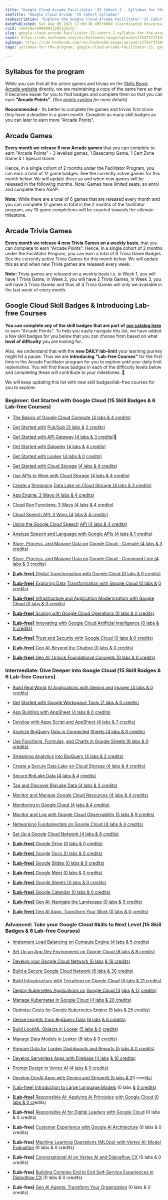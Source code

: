 ```yaml
---
title: "Google Cloud Arcade Facilitator '25 Cohort 2 - Syllabus for the program"
seoTitle: "Google Cloud Arcade '25 Cohort Syllabus"
seoDescription: "Explore the Google Cloud Arcade Facilitator '25 Cohort 2 syllabus to earn Arcade Points via games, trivia, and skill badges to enhance your skills"
datePublished: Sat Aug 09 2025 11:00:30 GMT+0000 (Coordinated Universal Time)
cuid: cme458oce000002jp921ghytp
slug: google-cloud-arcade-facilitator-25-cohort-2-syllabus-for-the-program
cover: https://cdn.hashnode.com/res/hashnode/image/upload/v1754737174297/01cb3cf2-a08c-4d9d-801c-9d9fe241ebde.png
ogImage: https://cdn.hashnode.com/res/hashnode/image/upload/v1754737202148/29aa4eb3-8346-4e19-b535-d377a77d03ee.png
tags: syllabus-for-the-program, google-cloud-arcade-facilitator-25, google-cloud-arcade-facilitator-25-cohort-2, google-cloud-arcade-facilitator-25-cohort-2-syllabus-for-the-program

---
```


## **Syllabus for the program**

While you can find all the active games and trivias on the [Skills Boost Arcade website](https://go.cloudskillsboost.google/arcade?utm_source=gcaf-site&utm_medium=website&utm_campaign=arcade-facilitator25) directly, we are maintaining a copy of the same here so that it becomes easier for you to find badges and complete them so that you can earn **"Arcade Points"**. *(See* [*points system*](https://rsvp.withgoogle.com/events/arcade-facilitator/points-system) *for more details)*

**Recommended** - Its better to complete the games and trivias first since they have a deadline in a given month. Complete as many skill badges as you can later to earn more "Arcade Points".

## Arcade Games

**Every month we release 6 new Arcade games** that you can complete to earn "Arcade Points" - 3 levelled games, 1 Basecamp Game, 1 Cert Zone Game & 1 Special Game.

Hence, in a single cohort of 2 months under the Facilitator Program, you can earn a total of 12 game badges. See the currently active games for this month below. We will update these as and when new games will be released in the following months. Note: Games have limited seats, so enrol and complete them ASAP.

**Note:** While there are a total of 6 games that are released every month and you can complete 12 games in total in the 2 months of the facilitator program, any 10 game completions will be counted towards the ultimate milestone.

## Arcade Trivia Games

**Every month we release 4 new Trivia Games on a weekly basis**, that you can complete to earn "Arcade Points". Hence, in a single cohort of 2 months under the Facilitator Program, you can earn a total of 8 Trivia Game Badges. See the currently active Trivia Games for this month below. We will update this as and when new Trivia games are released every week.

**Note:** Trivia games are released on a weekly basis i.e. in Week 1, you will have 1 Trivia Game, in Week 2, you will have 2 Trivia Games, in Week 3, you will have 3 Trivia Games and thus all 4 Trivia Games will only we available in the last week of every month.

## Google Cloud Skill Badges & Introducing Lab-free Courses

**You can complete any of the skill badges** **that are part of** [**our catalog here**](https://www.cloudskillsboost.google/catalog?keywords=&locale=&skill-badge%5B%5D=skill-badge&format%5B%5D=any&language%5B%5D=any) to earn "Arcade Points". To help you easily navigate this list, we have added a few skill badges for you below that you can choose from based on what **level of difficulty** you are looking for.

Also, we understand that with the **new DAILY lab-limit** your learning journey might hit a pause. Thus we are **introducing** **"Lab-free Courses"** for the first time in the Arcade Facilitator program for you to explore until your daily limit replenishes. You will find these badges in each of the difficulty levels below and completing these will contribute to your milestones. 🎉

We will keep updating this list with new skill badges/lab-free courses for you to explore.

### Beginner: Get Started with Google Cloud (15 Skill Badges & 6 Lab-free Courses)

* [The Basics of Google Cloud Compute (4 labs & 4 credits)](https://www.cloudskillsboost.google/course_templates/754?utm_source=gcaf-site&utm_medium=website&utm_campaign=arcade-facilitator25)
    
* [Get Start](https://www.cloudskillsboost.google/course_templates/754?utm_source=gcaf-site&utm_medium=website&utm_campaign=arcade-facilitator25)[ed with](https://www.cloudskillsboost.google/course_templates/728?utm_source=gcaf-site&utm_medium=website&utm_campaign=arcade-facilitator25) [Pub/Sub (3 labs &](https://www.cloudskillsboost.google/course_templates/728?utm_source=gcaf-site&utm_medium=website&utm_campaign=arcade-facilitator25) [2 credits)](https://www.cloudskillsboost.google/course_templates/754?utm_source=gcaf-site&utm_medium=website&utm_campaign=arcade-facilitator25)
    
* [Get Started with AP](https://www.cloudskillsboost.google/course_templates/754?utm_source=gcaf-site&utm_medium=website&utm_campaign=arcade-facilitator25)[I Gateway (](https://www.cloudskillsboost.google/course_templates/662?utm_source=gcaf-site&utm_medium=website&utm_campaign=arcade-facilitator25)[4 lab](https://www.cloudskillsboost.google/course_templates/728?utm_source=gcaf-site&utm_medium=website&utm_campaign=arcade-facilitator25)[s & 3 credits)](https://www.cloudskillsboost.google/course_templates/754?utm_source=gcaf-site&utm_medium=website&utm_campaign=arcade-facilitator25)📌
    
* [Get Started wit](https://www.cloudskillsboost.google/course_templates/754?utm_source=gcaf-site&utm_medium=website&utm_campaign=arcade-facilitator25)[h Dataplex](https://www.cloudskillsboost.google/course_templates/726?utm_source=gcaf-site&utm_medium=website&utm_campaign=arcade-facilitator25) [(4 labs &](https://www.cloudskillsboost.google/course_templates/728?utm_source=gcaf-site&utm_medium=website&utm_campaign=arcade-facilitator25) [4 credits)](https://www.cloudskillsboost.google/course_templates/754?utm_source=gcaf-site&utm_medium=website&utm_campaign=arcade-facilitator25)
    
* [Get Started with L](https://www.cloudskillsboost.google/course_templates/754?utm_source=gcaf-site&utm_medium=website&utm_campaign=arcade-facilitator25)[oo](https://www.cloudskillsboost.google/course_templates/647?utm_source=gcaf-site&utm_medium=website&utm_campaign=arcade-facilitator24)[ker](https://www.cloudskillsboost.google/course_templates/726?utm_source=gcaf-site&utm_medium=website&utm_campaign=arcade-facilitator25) [(4 la](https://www.cloudskillsboost.google/course_templates/662?utm_source=gcaf-site&utm_medium=website&utm_campaign=arcade-facilitator25)[bs & 0](https://www.cloudskillsboost.google/course_templates/728?utm_source=gcaf-site&utm_medium=website&utm_campaign=arcade-facilitator25) [credits)](https://www.cloudskillsboost.google/course_templates/754?utm_source=gcaf-site&utm_medium=website&utm_campaign=arcade-facilitator25)
    
* [Get Started with Clo](https://www.cloudskillsboost.google/course_templates/754?utm_source=gcaf-site&utm_medium=website&utm_campaign=arcade-facilitator25)[u](https://www.cloudskillsboost.google/course_templates/647?utm_source=gcaf-site&utm_medium=website&utm_campaign=arcade-facilitator24)[d Storag](https://www.cloudskillsboost.google/course_templates/726?utm_source=gcaf-site&utm_medium=website&utm_campaign=arcade-facilitator25)[e](https://www.cloudskillsboost.google/course_templates/662?utm_source=gcaf-site&utm_medium=website&utm_campaign=arcade-facilitator25) [(4 l](https://www.cloudskillsboost.google/course_templates/728?utm_source=gcaf-site&utm_medium=website&utm_campaign=arcade-facilitator25)[abs & 4 credits)](https://www.cloudskillsboost.google/course_templates/754?utm_source=gcaf-site&utm_medium=website&utm_campaign=arcade-facilitator25)
    
* [Use APIs to W](https://www.cloudskillsboost.google/course_templates/754?utm_source=gcaf-site&utm_medium=website&utm_campaign=arcade-facilitator25)[ork wi](https://www.cloudskillsboost.google/course_templates/647?utm_source=gcaf-site&utm_medium=website&utm_campaign=arcade-facilitator24)[th Cl](https://www.cloudskillsboost.google/course_templates/726?utm_source=gcaf-site&utm_medium=website&utm_campaign=arcade-facilitator25)[oud Storage](https://www.cloudskillsboost.google/course_templates/728?utm_source=gcaf-site&utm_medium=website&utm_campaign=arcade-facilitator25) [(4 labs & 4 credits)](https://www.cloudskillsboost.google/course_templates/754?utm_source=gcaf-site&utm_medium=website&utm_campaign=arcade-facilitator25)
    
* [Create a](https://www.cloudskillsboost.google/course_templates/754?utm_source=gcaf-site&utm_medium=website&utm_campaign=arcade-facilitator25) [Str](https://www.cloudskillsboost.google/course_templates/726?utm_source=gcaf-site&utm_medium=website&utm_campaign=arcade-facilitator25)[eaming](https://www.cloudskillsboost.google/course_templates/662?utm_source=gcaf-site&utm_medium=website&utm_campaign=arcade-facilitator25) [Data Lake on Clo](https://www.cloudskillsboost.google/course_templates/728?utm_source=gcaf-site&utm_medium=website&utm_campaign=arcade-facilitator25)[ud Storage (4 labs & 3 credits)](https://www.cloudskillsboost.google/course_templates/754?utm_source=gcaf-site&utm_medium=website&utm_campaign=arcade-facilitator25)
    
* [App Engin](https://www.cloudskillsboost.google/course_templates/662?utm_source=gcaf-site&utm_medium=website&utm_campaign=arcade-facilitator25)[e: 3 Ways (4 labs & 4 cr](https://www.cloudskillsboost.google/course_templates/728?utm_source=gcaf-site&utm_medium=website&utm_campaign=arcade-facilitator25)[ed](https://www.cloudskillsboost.google/course_templates/647?utm_source=gcaf-site&utm_medium=website&utm_campaign=arcade-facilitator24)[its)](https://www.cloudskillsboost.google/course_templates/754?utm_source=gcaf-site&utm_medium=website&utm_campaign=arcade-facilitator25)
    
* [Cloud Run Functions: 3 Wa](https://www.cloudskillsboost.google/course_templates/754?utm_source=gcaf-site&utm_medium=website&utm_campaign=arcade-facilitator25)[ys (4 labs](https://www.cloudskillsboost.google/course_templates/662?utm_source=gcaf-site&utm_medium=website&utm_campaign=arcade-facilitator25) [& 4 credits)](https://www.cloudskillsboost.google/course_templates/754?utm_source=gcaf-site&utm_medium=website&utm_campaign=arcade-facilitator25)
    
* [Cloud Speech API](https://www.cloudskillsboost.google/course_templates/754?utm_source=gcaf-site&utm_medium=website&utm_campaign=arcade-facilitator25)[: 3 Ways (4](https://www.cloudskillsboost.google/course_templates/726?utm_source=gcaf-site&utm_medium=website&utm_campaign=arcade-facilitator25) [labs &](https://www.cloudskillsboost.google/course_templates/728?utm_source=gcaf-site&utm_medium=website&utm_campaign=arcade-facilitator25) [4 credits)](https://www.cloudskillsboost.google/course_templates/754?utm_source=gcaf-site&utm_medium=website&utm_campaign=arcade-facilitator25)
    
* [Using the Google Cl](https://www.cloudskillsboost.google/course_templates/754?utm_source=gcaf-site&utm_medium=website&utm_campaign=arcade-facilitator25)[oud S](https://www.cloudskillsboost.google/course_templates/647?utm_source=gcaf-site&utm_medium=website&utm_campaign=arcade-facilitator24)[pe](https://www.cloudskillsboost.google/course_templates/755?utm_source=gcaf-site&utm_medium=website&utm_campaign=arcade-facilitator25)[ech](https://www.cloudskillsboost.google/course_templates/662?utm_source=gcaf-site&utm_medium=website&utm_campaign=arcade-facilitator25) [API (](https://www.cloudskillsboost.google/course_templates/728?utm_source=gcaf-site&utm_medium=website&utm_campaign=arcade-facilitator25)[4 labs & 4 credits)](https://www.cloudskillsboost.google/course_templates/754?utm_source=gcaf-site&utm_medium=website&utm_campaign=arcade-facilitator25)
    
* [Analyze Sp](https://www.cloudskillsboost.google/course_templates/754?utm_source=gcaf-site&utm_medium=website&utm_campaign=arcade-facilitator25)[eec](https://www.cloudskillsboost.google/course_templates/725?utm_source=gcaf-site&utm_medium=website&utm_campaign=arcade-facilitator25)[h and L](https://www.cloudskillsboost.google/course_templates/726?utm_source=gcaf-site&utm_medium=website&utm_campaign=arcade-facilitator25)[a](https://www.cloudskillsboost.google/course_templates/662?utm_source=gcaf-site&utm_medium=website&utm_campaign=arcade-facilitator25)[nguage with Go](https://www.cloudskillsboost.google/course_templates/728?utm_source=gcaf-site&utm_medium=website&utm_campaign=arcade-facilitator25)[ogle APIs (4 labs & 1 credits)](https://www.cloudskillsboost.google/course_templates/754?utm_source=gcaf-site&utm_medium=website&utm_campaign=arcade-facilitator25)
    
* [Store, Pro](https://www.cloudskillsboost.google/course_templates/662?utm_source=gcaf-site&utm_medium=website&utm_campaign=arcade-facilitator25)[cess, and Manage Data on](https://www.cloudskillsboost.google/course_templates/728?utm_source=gcaf-site&utm_medium=website&utm_campaign=arcade-facilitator25) [Google Cloud - Console (4 labs & 3](https://www.cloudskillsboost.google/course_templates/754?utm_source=gcaf-site&utm_medium=website&utm_campaign=arcade-facilitator25) [credits)](https://www.cloudskillsboost.google/course_templates/662?utm_source=gcaf-site&utm_medium=website&utm_campaign=arcade-facilitator25)
    
* [Store, Process, and M](https://www.cloudskillsboost.google/course_templates/728?utm_source=gcaf-site&utm_medium=website&utm_campaign=arcade-facilitator25)[a](https://www.cloudskillsboost.google/course_templates/647?utm_source=gcaf-site&utm_medium=website&utm_campaign=arcade-facilitator24)[nage Data on](https://www.cloudskillsboost.google/course_templates/726?utm_source=gcaf-site&utm_medium=website&utm_campaign=arcade-facilitator25) [Google Cloud - Command Line (4 lab](https://www.cloudskillsboost.google/course_templates/754?utm_source=gcaf-site&utm_medium=website&utm_campaign=arcade-facilitator25)[s & 3](https://www.cloudskillsboost.google/course_templates/662?utm_source=gcaf-site&utm_medium=website&utm_campaign=arcade-facilitator25) [credi](https://www.cloudskillsboost.google/course_templates/647?utm_source=gcaf-site&utm_medium=website&utm_campaign=arcade-facilitator24)[ts)](https://www.cloudskillsboost.google/course_templates/728?utm_source=gcaf-site&utm_medium=website&utm_campaign=arcade-facilitator25)
    
* [**\[Lab-free\]** Digit](https://www.cloudskillsboost.google/course_templates/728?utm_source=gcaf-site&utm_medium=website&utm_campaign=arcade-facilitator25)[al Transforma](https://www.cloudskillsboost.google/course_templates/726?utm_source=gcaf-site&utm_medium=website&utm_campaign=arcade-facilitator25)[tion w](https://www.cloudskillsboost.google/course_templates/725?utm_source=gcaf-site&utm_medium=website&utm_campaign=arcade-facilitator25)[ith Google Cloud (0 labs & 0 credi](https://www.cloudskillsboost.google/course_templates/754?utm_source=gcaf-site&utm_medium=website&utm_campaign=arcade-facilitator25)[ts](https://www.cloudskillsboost.google/course_templates/647?utm_source=gcaf-site&utm_medium=website&utm_campaign=arcade-facilitator24)[)](https://www.cloudskillsboost.google/course_templates/705?utm_source=gcaf-site&utm_medium=website&utm_campaign=arcade-facilitator25)
    
* [**\[L**](https://www.cloudskillsboost.google/course_templates/705?utm_source=gcaf-site&utm_medium=website&utm_campaign=arcade-facilitator25)[**ab-free\]** Exploring Data](https://www.cloudskillsboost.google/course_templates/728?utm_source=gcaf-site&utm_medium=website&utm_campaign=arcade-facilitator25) [Transfor](https://www.cloudskillsboost.google/course_templates/726?utm_source=gcaf-site&utm_medium=website&utm_campaign=arcade-facilitator25)[m](https://www.cloudskillsboost.google/course_templates/725?utm_source=gcaf-site&utm_medium=website&utm_campaign=arcade-facilitator25)[ation with Google Cloud (0 labs &](https://www.cloudskillsboost.google/course_templates/754?utm_source=gcaf-site&utm_medium=website&utm_campaign=arcade-facilitator25) [0 credits)](https://www.cloudskillsboost.google/course_templates/662?utm_source=gcaf-site&utm_medium=website&utm_campaign=arcade-facilitator25)
    
* [**\[Lab-free\]** Infrastr](https://www.cloudskillsboost.google/course_templates/728?utm_source=gcaf-site&utm_medium=website&utm_campaign=arcade-facilitator25)[ucture and Appli](https://www.cloudskillsboost.google/course_templates/726?utm_source=gcaf-site&utm_medium=website&utm_campaign=arcade-facilitator25)[cation Modernization with Google C](https://www.cloudskillsboost.google/course_templates/754?utm_source=gcaf-site&utm_medium=website&utm_campaign=arcade-facilitator25)[lou](https://www.cloudskillsboost.google/course_templates/662?utm_source=gcaf-site&utm_medium=website&utm_campaign=arcade-facilitator25)[d (0 la](https://www.cloudskillsboost.google/course_templates/647?utm_source=gcaf-site&utm_medium=website&utm_campaign=arcade-facilitator24)[b](https://www.cloudskillsboost.google/course_templates/755?utm_source=gcaf-site&utm_medium=website&utm_campaign=arcade-facilitator25)[s & 0 credits)](https://www.cloudskillsboost.google/course_templates/728?utm_source=gcaf-site&utm_medium=website&utm_campaign=arcade-facilitator25)
    
* [**\[Lab**](https://www.cloudskillsboost.google/course_templates/728?utm_source=gcaf-site&utm_medium=website&utm_campaign=arcade-facilitator25)[**\-free\]** Scal](https://www.cloudskillsboost.google/course_templates/726?utm_source=gcaf-site&utm_medium=website&utm_campaign=arcade-facilitator25)[ing with Googl](https://www.cloudskillsboost.google/course_templates/725?utm_source=gcaf-site&utm_medium=website&utm_campaign=arcade-facilitator25)[e Clou](https://www.cloudskillsboost.google/course_templates/662?utm_source=gcaf-site&utm_medium=website&utm_campaign=arcade-facilitator25)[d Operations (0 labs & 0 credits)](https://www.cloudskillsboost.google/course_templates/754?utm_source=gcaf-site&utm_medium=website&utm_campaign=arcade-facilitator25)
    
* [**\[**](https://www.cloudskillsboost.google/course_templates/755?utm_source=gcaf-site&utm_medium=website&utm_campaign=arcade-facilitator25)[**Lab-f**](https://www.cloudskillsboost.google/course_templates/726?utm_source=gcaf-site&utm_medium=website&utm_campaign=arcade-facilitator25)[**ree\]** Innovating with Goo](https://www.cloudskillsboost.google/course_templates/728?utm_source=gcaf-site&utm_medium=website&utm_campaign=arcade-facilitator25)[gle C](https://www.cloudskillsboost.google/course_templates/725?utm_source=gcaf-site&utm_medium=website&utm_campaign=arcade-facilitator25)[loud Artificial Intelligence (0 la](https://www.cloudskillsboost.google/course_templates/754?utm_source=gcaf-site&utm_medium=website&utm_campaign=arcade-facilitator25)[bs & 0 cred](https://www.cloudskillsboost.google/course_templates/662?utm_source=gcaf-site&utm_medium=website&utm_campaign=arcade-facilitator25)[its)](https://www.cloudskillsboost.google/course_templates/728?utm_source=gcaf-site&utm_medium=website&utm_campaign=arcade-facilitator25)
    
* [**\[Lab-free\]** Tru](https://www.cloudskillsboost.google/course_templates/728?utm_source=gcaf-site&utm_medium=website&utm_campaign=arcade-facilitator25)[st and Security with](https://www.cloudskillsboost.google/course_templates/726?utm_source=gcaf-site&utm_medium=website&utm_campaign=arcade-facilitator25) [Google Cloud (0 labs & 0 credits)](https://www.cloudskillsboost.google/course_templates/754?utm_source=gcaf-site&utm_medium=website&utm_campaign=arcade-facilitator25)
    
* [**\[Lab-**](https://www.cloudskillsboost.google/course_templates/647?utm_source=gcaf-site&utm_medium=website&utm_campaign=arcade-facilitator24)[**fr**](https://www.cloudskillsboost.google/course_templates/755?utm_source=gcaf-site&utm_medium=website&utm_campaign=arcade-facilitator25)[**ee\]** Gen AI: Beyond the C](https://www.cloudskillsboost.google/course_templates/728?utm_source=gcaf-site&utm_medium=website&utm_campaign=arcade-facilitator25)[hatb](https://www.cloudskillsboost.google/course_templates/726?utm_source=gcaf-site&utm_medium=website&utm_campaign=arcade-facilitator25)[ot (0 labs & 0 credits)](https://www.cloudskillsboost.google/course_templates/754?utm_source=gcaf-site&utm_medium=website&utm_campaign=arcade-facilitator25)
    
* [**\[Lab-f**](https://www.cloudskillsboost.google/course_templates/754?utm_source=gcaf-site&utm_medium=website&utm_campaign=arcade-facilitator25)[**ree\]** Gen AI](https://www.cloudskillsboost.google/course_templates/662?utm_source=gcaf-site&utm_medium=website&utm_campaign=arcade-facilitator25)[: Unlock Foundatio](https://www.cloudskillsboost.google/course_templates/728?utm_source=gcaf-site&utm_medium=website&utm_campaign=arcade-facilitator25)[nal Concepts (0 labs & 0 credits)](https://www.cloudskillsboost.google/course_templates/754?utm_source=gcaf-site&utm_medium=website&utm_campaign=arcade-facilitator25)
    

### Intermediate: Dive Deeper into Google Cloud (15 Skill Badges & 6 Lab-free Courses)

* [Build Real World](https://www.cloudskillsboost.google/course_templates/647?utm_source=gcaf-site&utm_medium=website&utm_campaign=arcade-facilitator24) [AI Applications with Gemi](https://www.cloudskillsboost.google/course_templates/726?utm_source=gcaf-site&utm_medium=website&utm_campaign=arcade-facilitator25)[ni and](https://www.cloudskillsboost.google/course_templates/755?utm_source=gcaf-site&utm_medium=website&utm_campaign=arcade-facilitator25) [Imagen (4 la](https://www.cloudskillsboost.google/course_templates/725?utm_source=gcaf-site&utm_medium=website&utm_campaign=arcade-facilitator25)[bs & 0 credits)](https://www.cloudskillsboost.google/course_templates/647?utm_source=gcaf-site&utm_medium=website&utm_campaign=arcade-facilitator24)
    
* [Get](https://www.cloudskillsboost.google/course_templates/647?utm_source=gcaf-site&utm_medium=website&utm_campaign=arcade-facilitator24) [Starte](https://www.cloudskillsboost.google/course_templates/700?utm_source=gcaf-site&utm_medium=website&utm_campaign=arcade-facilitator25)[d wit](https://www.cloudskillsboost.google/course_templates/634?utm_source=gcaf-site&utm_medium=website&utm_campaign=arcade-facilitator25)[h G](https://www.cloudskillsboost.google/course_templates/696?utm_source=gcaf-site&utm_medium=website&utm_campaign=arcade-facilitator25)[oogle W](https://www.cloudskillsboost.google/course_templates/705?utm_source=gcaf-site&utm_medium=website&utm_campaign=arcade-facilitator25)[orkspac](https://www.cloudskillsboost.google/course_templates/755?utm_source=gcaf-site&utm_medium=website&utm_campaign=arcade-facilitator25)[e Tools (7 labs & 0 credits)](https://www.cloudskillsboost.google/course_templates/725?utm_source=gcaf-site&utm_medium=website&utm_campaign=arcade-facilitator25)
    
* [App Buildin](https://www.cloudskillsboost.google/course_templates/671?utm_source=gcaf-site&utm_medium=website&utm_campaign=arcade-facilitator25)[g with Ap](https://www.cloudskillsboost.google/course_templates/700?utm_source=gcaf-site&utm_medium=website&utm_campaign=arcade-facilitator25)[pShe](https://www.cloudskillsboost.google/course_templates/658?utm_source=gcaf-site&utm_medium=website&utm_campaign=arcade-facilitator25)[et (4 labs & 0 credits)](https://www.cloudskillsboost.google/course_templates/755?utm_source=gcaf-site&utm_medium=website&utm_campaign=arcade-facilitator25)
    
* [Develop](https://www.cloudskillsboost.google/course_templates/755?utm_source=gcaf-site&utm_medium=website&utm_campaign=arcade-facilitator25) [with Ap](https://www.cloudskillsboost.google/course_templates/705?utm_source=gcaf-site&utm_medium=website&utm_campaign=arcade-facilitator25)[ps Script and AppS](https://www.cloudskillsboost.google/course_templates/671?utm_source=gcaf-site&utm_medium=website&utm_campaign=arcade-facilitator25)[h](https://www.cloudskillsboost.google/course_templates/634?utm_source=gcaf-site&utm_medium=website&utm_campaign=arcade-facilitator25)[e](https://www.cloudskillsboost.google/course_templates/271?utm_source=gcaf-site&utm_medium=website&utm_campaign=arcade-facilitator25)[et (](https://www.cloudskillsboost.google/course_templates/700?utm_source=gcaf-site&utm_medium=website&utm_campaign=arcade-facilitator25)[4 labs & 7 credits)](https://www.cloudskillsboost.google/course_templates/705?utm_source=gcaf-site&utm_medium=website&utm_campaign=arcade-facilitator25)
    
* [Analyze BigQuery](https://www.cloudskillsboost.google/course_templates/705?utm_source=gcaf-site&utm_medium=website&utm_campaign=arcade-facilitator25) [Data in Connected](https://www.cloudskillsboost.google/course_templates/671?utm_source=gcaf-site&utm_medium=website&utm_campaign=arcade-facilitator25) [Sheets (4 l](https://www.cloudskillsboost.google/course_templates/756?utm_source=gcaf-site&utm_medium=website&utm_campaign=arcade-facilitator25)[abs & 0 credits)](https://www.cloudskillsboost.google/course_templates/700?utm_source=gcaf-site&utm_medium=website&utm_campaign=arcade-facilitator25)
    
* [Use Functions, Formulas,](https://www.cloudskillsboost.google/course_templates/696?utm_source=gcaf-site&utm_medium=website&utm_campaign=arcade-facilitator25) [a](https://www.cloudskillsboost.google/course_templates/658?utm_source=gcaf-site&utm_medium=website&utm_campaign=arcade-facilitator25)[nd Chart](https://www.cloudskillsboost.google/course_templates/634?utm_source=gcaf-site&utm_medium=website&utm_campaign=arcade-facilitator25)[s in Goog](https://www.cloudskillsboost.google/course_templates/756?utm_source=gcaf-site&utm_medium=website&utm_campaign=arcade-facilitator25)[le Sheets (6 labs & 0 cr](https://www.cloudskillsboost.google/course_templates/700?utm_source=gcaf-site&utm_medium=website&utm_campaign=arcade-facilitator25)[edi](https://www.cloudskillsboost.google/course_templates/634?utm_source=gcaf-site&utm_medium=website&utm_campaign=arcade-facilitator25)[t](https://www.cloudskillsboost.google/course_templates/658?utm_source=gcaf-site&utm_medium=website&utm_campaign=arcade-facilitator25)[s)](https://www.cloudskillsboost.google/course_templates/659?utm_source=gcaf-site&utm_medium=website&utm_campaign=arcade-facilitator25)
    
* [Streamin](https://www.cloudskillsboost.google/course_templates/659?utm_source=gcaf-site&utm_medium=website&utm_campaign=arcade-facilitator25)[g Analytic](https://www.cloudskillsboost.google/course_templates/267?utm_source=gcaf-site&utm_medium=website&utm_campaign=arcade-facilitator25)[s](https://www.cloudskillsboost.google/course_templates/266?utm_source=gcaf-site&utm_medium=website&utm_campaign=arcade-facilitator25) [into BigQuery (4 labs & 2 credits](https://www.cloudskillsboost.google/course_templates/756?utm_source=gcaf-site&utm_medium=website&utm_campaign=arcade-facilitator25)[)](https://www.cloudskillsboost.google/course_templates/634?utm_source=gcaf-site&utm_medium=website&utm_campaign=arcade-facilitator25)
    
* [Create a](https://www.cloudskillsboost.google/course_templates/634?utm_source=gcaf-site&utm_medium=website&utm_campaign=arcade-facilitator25) [Secure Data Lake](https://www.cloudskillsboost.google/course_templates/658?utm_source=gcaf-site&utm_medium=website&utm_campaign=arcade-facilitator25) [o](https://www.cloudskillsboost.google/course_templates/271?utm_source=gcaf-site&utm_medium=website&utm_campaign=arcade-facilitator25)[n Cloud Storage (4 labs & 4 credits)](https://www.cloudskillsboost.google/course_templates/634?utm_source=gcaf-site&utm_medium=website&utm_campaign=arcade-facilitator25)
    
* [Secu](https://www.cloudskillsboost.google/course_templates/634?utm_source=gcaf-site&utm_medium=website&utm_campaign=arcade-facilitator25)[re BigLake Data (4 labs & 4](https://www.cloudskillsboost.google/course_templates/658?utm_source=gcaf-site&utm_medium=website&utm_campaign=arcade-facilitator25) [credit](https://www.cloudskillsboost.google/course_templates/659?utm_source=gcaf-site&utm_medium=website&utm_campaign=arcade-facilitator25)[s)](https://www.cloudskillsboost.google/course_templates/658?utm_source=gcaf-site&utm_medium=website&utm_campaign=arcade-facilitator25)
    
* [Tag and Discover BigLake Data (4 labs & 3 credits)](https://www.cloudskillsboost.google/course_templates/658?utm_source=gcaf-site&utm_medium=website&utm_campaign=arcade-facilitator25)
    
* [Monitor and Manage Goo](https://www.cloudskillsboost.google/course_templates/659?utm_source=gcaf-site&utm_medium=website&utm_campaign=arcade-facilitator25)[g](https://www.cloudskillsboost.google/course_templates/265?utm_source=gcaf-site&utm_medium=website&utm_campaign=arcade-facilitator25)[le Cloud Resources (4 labs & 4 credits)](https://www.cloudskillsboost.google/course_templates/659?utm_source=gcaf-site&utm_medium=website&utm_campaign=arcade-facilitator25)
    
* [Monitoring in Googl](https://www.cloudskillsboost.google/course_templates/659?utm_source=gcaf-site&utm_medium=website&utm_campaign=arcade-facilitator25)[e Cloud (4](https://www.cloudskillsboost.google/course_templates/265?utm_source=gcaf-site&utm_medium=website&utm_campaign=arcade-facilitator25) [labs & 4 credits)](https://www.cloudskillsboost.google/course_templates/266?utm_source=gcaf-site&utm_medium=website&utm_campaign=arcade-facilitator25)
    
* [Monitor and Log wi](https://www.cloudskillsboost.google/course_templates/266?utm_source=gcaf-site&utm_medium=website&utm_campaign=arcade-facilitator25)[th Google Cloud Observa](https://www.cloudskillsboost.google/course_templates/267?utm_source=gcaf-site&utm_medium=website&utm_campaign=arcade-facilitator25)[bility (5 labs &](https://www.cloudskillsboost.google/course_templates/265?utm_source=gcaf-site&utm_medium=website&utm_campaign=arcade-facilitator25) [9 credits)](https://www.cloudskillsboost.google/course_templates/267?utm_source=gcaf-site&utm_medium=website&utm_campaign=arcade-facilitator25)
    
* [Networking Fundamentals on Googl](https://www.cloudskillsboost.google/course_templates/267?utm_source=gcaf-site&utm_medium=website&utm_campaign=arcade-facilitator25)[e Cloud (4 labs & 4 credits)](https://www.cloudskillsboost.google/course_templates/265?utm_source=gcaf-site&utm_medium=website&utm_campaign=arcade-facilitator25)
    
* [Set Up a Googl](https://www.cloudskillsboost.google/course_templates/265?utm_source=gcaf-site&utm_medium=website&utm_campaign=arcade-facilitator25)[e](https://www.cloudskillsboost.google/course_templates/945?utm_source=gcaf-site&utm_medium=website&utm_campaign=arcade-facilitator25) [Cloud Network (4 labs & 8 credits)](https://www.cloudskillsboost.google/course_templates/265?utm_source=gcaf-site&utm_medium=website&utm_campaign=arcade-facilitator25)
    
* [**\[Lab-free\]** Google Drive](https://www.cloudskillsboost.google/course_templates/265?utm_source=gcaf-site&utm_medium=website&utm_campaign=arcade-facilitator25) [(0 la](https://www.cloudskillsboost.google/course_templates/946?utm_source=gcaf-site&utm_medium=website&utm_campaign=arcade-facilitator25)[bs & 0 credits)](https://www.cloudskillsboost.google/course_templates/271?utm_source=gcaf-site&utm_medium=website&utm_campaign=arcade-facilitator25)
    
* [**\[Lab-free\]** Google](https://www.cloudskillsboost.google/course_templates/271?utm_source=gcaf-site&utm_medium=website&utm_campaign=arcade-facilitator25) [Docs (0 labs & 0 credits)](https://www.cloudskillsboost.google/course_templates/946?utm_source=gcaf-site&utm_medium=website&utm_campaign=arcade-facilitator25)
    
* [**\[Lab-fr**](https://www.cloudskillsboost.google/course_templates/946?utm_source=gcaf-site&utm_medium=website&utm_campaign=arcade-facilitator25)[**e**](https://www.cloudskillsboost.google/course_templates/1265?utm_source=gcaf-site&utm_medium=website&utm_campaign=arcade-facilitator25)[**e\]** Google](https://www.cloudskillsboost.google/course_templates/1268?utm_source=gcaf-site&utm_medium=website&utm_campaign=arcade-facilitator25) [Slides (0 labs & 0 credits)](https://www.cloudskillsboost.google/course_templates/946?utm_source=gcaf-site&utm_medium=website&utm_campaign=arcade-facilitator25)
    
* [**\[Lab-free\]** Google Mee](https://www.cloudskillsboost.google/course_templates/946?utm_source=gcaf-site&utm_medium=website&utm_campaign=arcade-facilitator25)[t (0 l](https://www.cloudskillsboost.google/course_templates/1076?utm_source=gcaf-site&utm_medium=website&utm_campaign=arcade-facilitator25)[abs &](https://www.cloudskillsboost.google/course_templates/1265?utm_source=gcaf-site&utm_medium=website&utm_campaign=arcade-facilitator25) [0 cr](https://www.cloudskillsboost.google/course_templates/1268?utm_source=gcaf-site&utm_medium=website&utm_campaign=arcade-facilitator25)[edits)](https://www.cloudskillsboost.google/course_templates/945?utm_source=gcaf-site&utm_medium=website&utm_campaign=arcade-facilitator25)
    
* [**\[Lab-free\]** Google Sheets (](https://www.cloudskillsboost.google/course_templates/945?utm_source=gcaf-site&utm_medium=website&utm_campaign=arcade-facilitator25)[0 labs & 0 credits)](https://www.cloudskillsboost.google/course_templates/1076?utm_source=gcaf-site&utm_medium=website&utm_campaign=arcade-facilitator25)
    
* [**\[Lab-free\]** Google Calenda](https://www.cloudskillsboost.google/course_templates/1268?utm_source=gcaf-site&utm_medium=website&utm_campaign=arcade-facilitator25)[r (0 labs & 0 c](https://www.cloudskillsboost.google/course_templates/1265?utm_source=gcaf-site&utm_medium=website&utm_campaign=arcade-facilitator25)[redits)](https://www.cloudskillsboost.google/course_templates/1076?utm_source=gcaf-site&utm_medium=website&utm_campaign=arcade-facilitator25)
    
* [**\[Lab-free\]** Gen A](https://www.cloudskillsboost.google/course_templates/1076?utm_source=gcaf-site&utm_medium=website&utm_campaign=arcade-facilitator25)[I: Navigate the Landscape (0 labs &](https://www.cloudskillsboost.google/course_templates/1265?utm_source=gcaf-site&utm_medium=website&utm_campaign=arcade-facilitator25) [0 credits)](https://www.cloudskillsboost.google/course_templates/1076?utm_source=gcaf-site&utm_medium=website&utm_campaign=arcade-facilitator25)
    
* [**\[Lab-free\]** Gen AI Apps: Transform Your Work](https://www.cloudskillsboost.google/course_templates/1076?utm_source=gcaf-site&utm_medium=website&utm_campaign=arcade-facilitator25) [(0 la](https://www.cloudskillsboost.google/course_templates/635?utm_source=gcaf-site&utm_medium=website&utm_campaign=arcade-facilitator25)[bs & 0](https://www.cloudskillsboost.google/course_templates/676?utm_source=gcaf-site&utm_medium=website&utm_campaign=arcade-facilitator25) [credits)](https://www.cloudskillsboost.google/course_templates/1076?utm_source=gcaf-site&utm_medium=website&utm_campaign=arcade-facilitator25)
    

### Advanced: Take your Google Cloud Skills to Next Level (15 Skill Badges & 6 Lab-free Courses)

* [Implement Load Balancing](https://www.cloudskillsboost.google/course_templates/635?utm_source=gcaf-site&utm_medium=website&utm_campaign=arcade-facilitator25) [on](https://www.cloudskillsboost.google/course_templates/715?utm_source=gcaf-site&utm_medium=website&utm_campaign=arcade-facilitator25) [Compute Engin](https://www.cloudskillsboost.google/course_templates/632?utm_source=gcaf-site&utm_medium=website&utm_campaign=arcade-facilitator25)[e (4 labs &](https://www.cloudskillsboost.google/course_templates/776?utm_source=gcaf-site&utm_medium=website&utm_campaign=arcade-facilitator25) [5 cr](https://www.cloudskillsboost.google/course_templates/632?utm_source=gcaf-site&utm_medium=website&utm_campaign=arcade-facilitator25)[edits)](https://www.cloudskillsboost.google/course_templates/715?utm_source=gcaf-site&utm_medium=website&utm_campaign=arcade-facilitator25)
    
* [Set Up an App Dev Environme](https://www.cloudskillsboost.google/course_templates/715?utm_source=gcaf-site&utm_medium=website&utm_campaign=arcade-facilitator25)[nt on Google Cloud (6 lab](https://www.cloudskillsboost.google/course_templates/776?utm_source=gcaf-site&utm_medium=website&utm_campaign=arcade-facilitator25)[s & 8 credits)](https://www.cloudskillsboost.google/course_templates/632?utm_source=gcaf-site&utm_medium=website&utm_campaign=arcade-facilitator25)
    
* [Develop your Google Clo](https://www.cloudskillsboost.google/course_templates/632?utm_source=gcaf-site&utm_medium=website&utm_campaign=arcade-facilitator25)[ud Network (6 lab](https://www.cloudskillsboost.google/course_templates/776?utm_source=gcaf-site&utm_medium=website&utm_campaign=arcade-facilitator25)[s](https://www.cloudskillsboost.google/course_templates/704?utm_source=gcaf-site&utm_medium=website&utm_campaign=arcade-facilitator25) [& 18 credits)](https://www.cloudskillsboost.google/course_templates/752?utm_source=gcaf-site&utm_medium=website&utm_campaign=arcade-facilitator25)
    
* [Build a S](https://www.cloudskillsboost.google/course_templates/196?utm_source=gcaf-site&utm_medium=website&utm_campaign=arcade-facilitator25)[ecure Google Cloud Network (6 labs & 30](https://www.cloudskillsboost.google/course_templates/776?utm_source=gcaf-site&utm_medium=website&utm_campaign=arcade-facilitator25) [c](https://www.cloudskillsboost.google/course_templates/704?utm_source=gcaf-site&utm_medium=website&utm_campaign=arcade-facilitator25)[redits)](https://www.cloudskillsboost.google/course_templates/752?utm_source=gcaf-site&utm_medium=website&utm_campaign=arcade-facilitator25)
    
* [Build Infrastructure w](https://www.cloudskillsboost.google/course_templates/752?utm_source=gcaf-site&utm_medium=website&utm_campaign=arcade-facilitator25)[ith](https://www.cloudskillsboost.google/course_templates/704?utm_source=gcaf-site&utm_medium=website&utm_campaign=arcade-facilitator25) [Terraform on Googl](https://www.cloudskillsboost.google/course_templates/751?utm_source=gcaf-site&utm_medium=website&utm_campaign=arcade-facilitator25)[e Cloud](https://www.cloudskillsboost.google/course_templates/753?utm_source=gcaf-site&utm_medium=website&utm_campaign=arcade-facilitator25) [(5 labs & 21 credits)](https://www.cloudskillsboost.google/course_templates/704?utm_source=gcaf-site&utm_medium=website&utm_campaign=arcade-facilitator25)
    
* [Deploy Kubernet](https://www.cloudskillsboost.google/course_templates/704?utm_source=gcaf-site&utm_medium=website&utm_campaign=arcade-facilitator25)[es Applications on](https://www.cloudskillsboost.google/course_templates/751?utm_source=gcaf-site&utm_medium=website&utm_campaign=arcade-facilitator25) [Google Cloud (4](https://www.cloudskillsboost.google/course_templates/653?utm_source=gcaf-site&utm_medium=website&utm_campaign=arcade-facilitator25) [labs](https://www.cloudskillsboost.google/course_templates/749?utm_source=gcaf-site&utm_medium=website&utm_campaign=arcade-facilitator25) [& 12](https://www.cloudskillsboost.google/course_templates/747?utm_source=gcaf-site&utm_medium=website&utm_campaign=arcade-facilitator25) [credi](https://www.cloudskillsboost.google/course_templates/653?utm_source=gcaf-site&utm_medium=website&utm_campaign=arcade-facilitator25)[ts)](https://www.cloudskillsboost.google/course_templates/753?utm_source=gcaf-site&utm_medium=website&utm_campaign=arcade-facilitator25)
    
* [Manage Kubernetes in G](https://www.cloudskillsboost.google/course_templates/753?utm_source=gcaf-site&utm_medium=website&utm_campaign=arcade-facilitator25)[oogle C](https://www.cloudskillsboost.google/course_templates/653?utm_source=gcaf-site&utm_medium=website&utm_campaign=arcade-facilitator25)[loud (](https://www.cloudskillsboost.google/course_templates/749?utm_source=gcaf-site&utm_medium=website&utm_campaign=arcade-facilitator25)[4 labs & 20 credits)](https://www.cloudskillsboost.google/course_templates/747?utm_source=gcaf-site&utm_medium=website&utm_campaign=arcade-facilitator25)
    
* [Optimize Costs for Google Kubernetes](https://www.cloudskillsboost.google/course_templates/653?utm_source=gcaf-site&utm_medium=website&utm_campaign=arcade-facilitator25) [En](https://www.cloudskillsboost.google/course_templates/749?utm_source=gcaf-site&utm_medium=website&utm_campaign=arcade-facilitator25)[gi](https://www.cloudskillsboost.google/course_templates/748?utm_source=gcaf-site&utm_medium=website&utm_campaign=arcade-facilitator25)[ne](https://www.cloudskillsboost.google/course_templates/195?utm_source=gcaf-site&utm_medium=website&utm_campaign=arcade-facilitator25) [(5 labs & 25 credits)](https://www.cloudskillsboost.google/course_templates/747?utm_source=gcaf-site&utm_medium=website&utm_campaign=arcade-facilitator25)
    
* [Derive Insights from B](https://www.cloudskillsboost.google/course_templates/749?utm_source=gcaf-site&utm_medium=website&utm_campaign=arcade-facilitator25)[igQue](https://www.cloudskillsboost.google/course_templates/195?utm_source=gcaf-site&utm_medium=website&utm_campaign=arcade-facilitator25)[ry Dat](https://www.cloudskillsboost.google/course_templates/199?utm_source=gcaf-site&utm_medium=website&utm_campaign=arcade-facilitator25)[a](https://www.cloudskillsboost.google/course_templates/641?utm_source=gcaf-site&utm_medium=website&utm_campaign=arcade-facilitator25) [(6 labs](https://www.cloudskillsboost.google/course_templates/748?utm_source=gcaf-site&utm_medium=website&utm_campaign=arcade-facilitator25) [& 6 credits)](https://www.cloudskillsboost.google/course_templates/749?utm_source=gcaf-site&utm_medium=website&utm_campaign=arcade-facilitator25)
    
* [Build LookML Objects in Looker](https://www.cloudskillsboost.google/course_templates/749?utm_source=gcaf-site&utm_medium=website&utm_campaign=arcade-facilitator25) [(5 labs & 0](https://www.cloudskillsboost.google/course_templates/641?utm_source=gcaf-site&utm_medium=website&utm_campaign=arcade-facilitator25) [credits)](https://www.cloudskillsboost.google/course_templates/748?utm_source=gcaf-site&utm_medium=website&utm_campaign=arcade-facilitator25)
    
* [Manage Data Models in Looke](https://www.cloudskillsboost.google/course_templates/748?utm_source=gcaf-site&utm_medium=website&utm_campaign=arcade-facilitator25)[r (6](https://www.cloudskillsboost.google/course_templates/1261?utm_source=gcaf-site&utm_medium=website&utm_campaign=arcade-facilitator25) [labs &](https://www.cloudskillsboost.google/course_templates/1266?utm_source=gcaf-site&utm_medium=website&utm_campaign=arcade-facilitator25) [0 credits)](https://www.cloudskillsboost.google/course_templates/641?utm_source=gcaf-site&utm_medium=website&utm_campaign=arcade-facilitator25)
    
* [Prepare Data f](https://www.cloudskillsboost.google/course_templates/641?utm_source=gcaf-site&utm_medium=website&utm_campaign=arcade-facilitator25)[or](https://www.cloudskillsboost.google/course_templates/195?utm_source=gcaf-site&utm_medium=website&utm_campaign=arcade-facilitator25) [Looker Dashb](https://www.cloudskillsboost.google/course_templates/1261?utm_source=gcaf-site&utm_medium=website&utm_campaign=arcade-facilitator25)[oards and Re](https://www.cloudskillsboost.google/course_templates/199?utm_source=gcaf-site&utm_medium=website&utm_campaign=arcade-facilitator25)[ports (5](https://www.cloudskillsboost.google/course_templates/198?utm_source=gcaf-site&utm_medium=website&utm_campaign=arcade-facilitator25) [labs & 0 cred](https://www.cloudskillsboost.google/course_templates/197?utm_source=gcaf-site&utm_medium=website&utm_campaign=arcade-facilitator25)[its)](https://www.cloudskillsboost.google/course_templates/1261?utm_source=gcaf-site&utm_medium=website&utm_campaign=arcade-facilitator25)
    
* [D](https://www.cloudskillsboost.google/course_templates/1261?utm_source=gcaf-site&utm_medium=website&utm_campaign=arcade-facilitator25)[evelop Serv](https://www.cloudskillsboost.google/course_templates/195?utm_source=gcaf-site&utm_medium=website&utm_campaign=arcade-facilitator25)[erless App](https://www.cloudskillsboost.google/course_templates/201?utm_source=gcaf-site&utm_medium=website&utm_campaign=arcade-facilitator25)[s with Fire](https://www.cloudskillsboost.google/course_templates/198?utm_source=gcaf-site&utm_medium=website&utm_campaign=arcade-facilitator25)[base (4 labs](https://www.cloudskillsboost.google/course_templates/1261?utm_source=gcaf-site&utm_medium=website&utm_campaign=arcade-facilitator25) [& 16 credits)](https://www.cloudskillsboost.google/course_templates/197?utm_source=gcaf-site&utm_medium=website&utm_campaign=arcade-facilitator25)
    
* [Prompt Design](https://www.cloudskillsboost.google/course_templates/201?utm_source=gcaf-site&utm_medium=website&utm_campaign=arcade-facilitator25) [in Vertex AI](https://www.cloudskillsboost.google/course_templates/1261?utm_source=gcaf-site&utm_medium=website&utm_campaign=arcade-facilitator25) [(4 labs &](https://www.cloudskillsboost.google/course_templates/198?utm_source=gcaf-site&utm_medium=website&utm_campaign=arcade-facilitator25) [0 cr](https://www.cloudskillsboost.google/course_templates/1261?utm_source=gcaf-site&utm_medium=website&utm_campaign=arcade-facilitator25)[edits)](https://www.cloudskillsboost.google/course_templates/1266?utm_source=gcaf-site&utm_medium=website&utm_campaign=arcade-facilitator25)
    
* [Develop GenAI A](https://www.cloudskillsboost.google/course_templates/201?utm_source=gcaf-site&utm_medium=website&utm_campaign=arcade-facilitator25)[pps with Gemini and Strea](https://www.cloudskillsboost.google/course_templates/1261?utm_source=gcaf-site&utm_medium=website&utm_campaign=arcade-facilitator25)[mlit (5 labs & 2](https://www.cloudskillsboost.google/course_templates/1266?utm_source=gcaf-site&utm_medium=website&utm_campaign=arcade-facilitator25)0 cred[its)](https://www.cloudskillsboost.google/course_templates/1261?utm_source=gcaf-site&utm_medium=website&utm_campaign=arcade-facilitator25)
    
* [\[Lab-free\] I](https://www.cloudskillsboost.google/course_templates/201?utm_source=gcaf-site&utm_medium=website&utm_campaign=arcade-facilitator25)[ntroductio](https://www.cloudskillsboost.google/course_templates/1261?utm_source=gcaf-site&utm_medium=website&utm_campaign=arcade-facilitator25)[n to Large Lan](https://www.cloudskillsboost.google/course_templates/1266?utm_source=gcaf-site&utm_medium=website&utm_campaign=arcade-facilitator25)[guage Models](https://www.cloudskillsboost.google/course_templates/539?utm_source=gcaf-site&utm_medium=website&utm_campaign=arcade-facilitator25) (0 labs [&](https://www.cloudskillsboost.google/course_templates/1266?utm_source=gcaf-site&utm_medium=website&utm_campaign=arcade-facilitator25) [0 credits)](https://www.cloudskillsboost.google/course_templates/1261?utm_source=gcaf-site&utm_medium=website&utm_campaign=arcade-facilitator25)
    
* [**\[Lab-free\]** Respo](https://www.cloudskillsboost.google/course_templates/1261?utm_source=gcaf-site&utm_medium=website&utm_campaign=arcade-facilitator25)[nsible AI: Applying AI Principles](https://www.cloudskillsboost.google/course_templates/388?utm_source=gcaf-site&utm_medium=website&utm_campaign=arcade-facilitator25) [with Google Cloud (0 labs & 0 cr](https://www.cloudskillsboost.google/course_templates/1266?utm_source=gcaf-site&utm_medium=website&utm_campaign=arcade-facilitator25)edits)
    
* **\[Lab-free\]** [Responsible AI for Digital Leaders with Google Cloud](https://www.cloudskillsboost.google/course_templates/1069?utm_source=gcaf-site&utm_medium=website&utm_campaign=arcade-facilitator25) (0 labs & 0 credits)
    
* **\[Lab-free\]** [Customer Experience with Google AI Architecture](https://www.cloudskillsboost.google/course_templates/1002?utm_source=gcaf-site&utm_medium=website&utm_campaign=arcade-facilitator25) (0 labs & 0 credits)
    
* **\[Lab-free\]** [Machine Learning Operations (MLOps) with Vertex AI: Model Evaluation](https://www.cloudskillsboost.google/course_templates/1080?utm_source=gcaf-site&utm_medium=website&utm_campaign=arcade-facilitator25) (0 labs & 0 credits)
    
* **\[Lab-free\]** [Conversational AI on Vertex AI and Dialogflow CX](https://www.cloudskillsboost.google/course_templates/892?utm_source=gcaf-site&utm_medium=website&utm_campaign=arcade-facilitator25) (0 labs & 0 credits)
    
* **\[Lab-free\]** [Building Complex End to End Self-Service Experiences in Dialogflow CX](https://www.cloudskillsboost.google/course_templates/1103?utm_source=gcaf-site&utm_medium=website&utm_campaign=arcade-facilitator25) (0 labs & 0 credits)
    
* **\[Lab-free\]** [Gen AI Agents: Transform Your Organization](https://www.cloudskillsboost.google/course_templates/1267?utm_source=gcaf-site&utm_medium=website&utm_campaign=arcade-facilitator25) (0 labs & 0 credits)